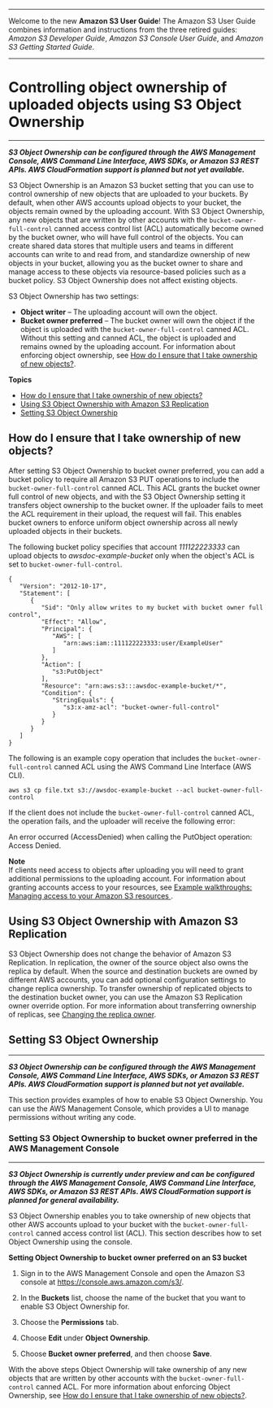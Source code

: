 --------

Welcome to the new **Amazon S3 User Guide**\! The Amazon S3 User Guide combines information and instructions from the three retired guides: *Amazon S3 Developer Guide*, *Amazon S3 Console User Guide*, and *Amazon S3 Getting Started Guide*\.

--------

# Controlling object ownership of uploaded objects using S3 Object Ownership<a name="about-object-ownership"></a>

****  
***S3 Object Ownership can be configured through the AWS Management Console, AWS Command Line Interface, AWS SDKs, or Amazon S3 REST APIs\. AWS CloudFormation support is planned but not yet available\.***

 S3 Object Ownership is an Amazon S3 bucket setting that you can use to control ownership of new objects that are uploaded to your buckets\. By default, when other AWS accounts upload objects to your bucket, the objects remain owned by the uploading account\. With S3 Object Ownership, any new objects that are written by other accounts with the `bucket-owner-full-control` canned access control list \(ACL\) automatically become owned by the bucket owner, who will have full control of the objects\. You can create shared data stores that multiple users and teams in different accounts can write to and read from, and standardize ownership of new objects in your bucket, allowing you as the bucket owner to share and manage access to these objects via resource\-based policies such as a bucket policy\. S3 Object Ownership does not affect existing objects\. 

S3 Object Ownership has two settings:
+ **Object writer** – The uploading account will own the object\.
+ **Bucket owner preferred** – The bucket owner will own the object if the object is uploaded with the `bucket-owner-full-control` canned ACL\. Without this setting and canned ACL, the object is uploaded and remains owned by the uploading account\. For information about enforcing object ownership, see [How do I ensure that I take ownership of new objects?](#ensure-object-ownership)\. 

**Topics**
+ [How do I ensure that I take ownership of new objects?](#ensure-object-ownership)
+ [Using S3 Object Ownership with Amazon S3 Replication](#object-ownership-replication)
+ [Setting S3 Object Ownership](#enable-object-ownership)

## How do I ensure that I take ownership of new objects?<a name="ensure-object-ownership"></a>

After setting S3 Object Ownership to bucket owner preferred, you can add a bucket policy to require all Amazon S3 PUT operations to include the `bucket-owner-full-control` canned ACL\. This ACL grants the bucket owner full control of new objects, and with the S3 Object Ownership setting it transfers object ownership to the bucket owner\. If the uploader fails to meet the ACL requirement in their upload, the request will fail\. This enables bucket owners to enforce uniform object ownership across all newly uploaded objects in their buckets\.

The following bucket policy specifies that account *111122223333* can upload objects to *awsdoc\-example\-bucket* only when the object's ACL is set to `bucket-owner-full-control`\. 

```
{
   "Version": "2012-10-17",
   "Statement": [
      {
         "Sid": "Only allow writes to my bucket with bucket owner full control",
         "Effect": "Allow",
         "Principal": {
            "AWS": [
               "arn:aws:iam::111122223333:user/ExampleUser"
            ]
         },
         "Action": [
            "s3:PutObject"
         ],
         "Resource": "arn:aws:s3:::awsdoc-example-bucket/*",
         "Condition": {
            "StringEquals": {
               "s3:x-amz-acl": "bucket-owner-full-control"
            }
         }
      }
   ]
}
```

The following is an example copy operation that includes the `bucket-owner-full-control` canned ACL using the AWS Command Line Interface \(AWS CLI\)\.

```
aws s3 cp file.txt s3://awsdoc-example-bucket --acl bucket-owner-full-control
```

If the client does not include the `bucket-owner-full-control` canned ACL, the operation fails, and the uploader will receive the following error: 

An error occurred \(AccessDenied\) when calling the PutObject operation: Access Denied\.

**Note**  
If clients need access to objects after uploading you will need to grant additional permissions to the uploading account\. For information about granting accounts access to your resources, see [Example walkthroughs: Managing access to your Amazon S3 resources ](example-walkthroughs-managing-access.md)\.

## Using S3 Object Ownership with Amazon S3 Replication<a name="object-ownership-replication"></a>

S3 Object Ownership does not change the behavior of Amazon S3 Replication\. In replication, the owner of the source object also owns the replica by default\. When the source and destination buckets are owned by different AWS accounts, you can add optional configuration settings to change replica ownership\. To transfer ownership of replicated objects to the destination bucket owner, you can use the Amazon S3 Replication owner override option\. For more information about transferring ownership of replicas, see [Changing the replica owner](replication-change-owner.md)\.

## Setting S3 Object Ownership<a name="enable-object-ownership"></a>

****  
***S3 Object Ownership can be configured through the AWS Management Console, AWS Command Line Interface, AWS SDKs, or Amazon S3 REST APIs\. AWS CloudFormation support is planned but not yet available\.***

This section provides examples of how to enable S3 Object Ownership\. You can use the AWS Management Console, which provides a UI to manage permissions without writing any code\. 

### Setting S3 Object Ownership to bucket owner preferred in the AWS Management Console<a name="add-object-ownership"></a>

****  
***S3 Object Ownership is currently under preview and can be configured through the AWS Management Console, AWS Command Line Interface, AWS SDKs, or Amazon S3 REST APIs\. AWS CloudFormation support is planned for general availability\.***

S3 Object Ownership enables you to take ownership of new objects that other AWS accounts upload to your bucket with the `bucket-owner-full-control` canned access control list \(ACL\)\. This section describes how to set Object Ownership using the console\.

**Setting Object Ownership to bucket owner preferred on an S3 bucket**

1. Sign in to the AWS Management Console and open the Amazon S3 console at [https://console\.aws\.amazon\.com/s3/](https://console.aws.amazon.com/s3/)\.

1. In the **Buckets** list, choose the name of the bucket that you want to enable S3 Object Ownership for\.

1. Choose the **Permissions** tab\.

1. Choose **Edit** under **Object Ownership**\.

1. Choose **Bucket owner preferred**, and then choose **Save**\.

With the above steps Object Ownership will take ownership of any new objects that are written by other accounts with the `bucket-owner-full-control` canned ACL\. For more information about enforcing Object Ownership, see [How do I ensure that I take ownership of new objects?](#ensure-object-ownership)\.